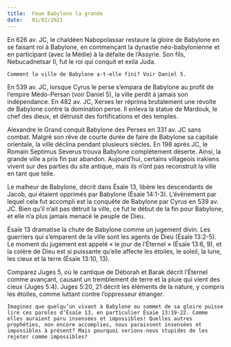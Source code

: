 ```yaml
---
title:  Feue Babylone la grande
date:   01/02/2021
---
```


En 626 av. JC, le chaldéen Nabopolassar restaure la gloire de Babylone en se faisant roi à Babylone, en commençant la dynastie néo-babylonienne et en participant (avec la Médie) à la défaite de l’Assyrie. Son fils, Nebucadnetsar II, fut le roi qui conquit et exila Juda.

`Comment la ville de Babylone a-t-elle fini? Voir Daniel 5.`

En 539 av. JC, lorsque Cyrus le perse s’empara de Babylone au profit de l’empire Médo-Persan (voir Daniel 5), la ville perdit à jamais son indépendance. En 482 av. JC, Xerxes Ier réprima brutalement une révolte de Babylone contre la domination perse. Il enleva la statue de Mardouk, le chef des dieux, et détruisit des fortifications et des temples.

Alexandre le Grand conquit Babylone des Perses en 331 av. JC sans combat. Malgré son rêve de courte durée de faire de Babylone sa capitale orientale, la ville déclina pendant plusieurs siècles. En 198 après JC, le Romain Septimus Severus trouva Babylone complètement déserte. Ainsi, la grande ville a pris fin par abandon. Aujourd’hui, certains villageois irakiens vivent sur des parties du site antique, mais ils n’ont pas reconstruit la ville en tant que telle.

Le malheur de Babylone, décrit dans Ésaïe 13, libère les descendants de Jacob, qui étaient opprimés par Babylone (Ésaïe 14:1-3). L’évènement par lequel cela fut accompli est la conquête de Babylone par Cyrus en 539 av. JC. Bien qu’il n’ait pas détruit la ville, ce fut le début de la fin pour Babylone, et elle n’a plus jamais menacé le peuple de Dieu.

Ésaïe 13 dramatise la chute de Babylone comme un jugement divin. Les guerriers qui s’emparent de la ville sont les agents de Dieu (Ésaïe 13:2-5). Le moment du jugement est appelé « le jour de l’Éternel » (Ésaïe 13:6, 9), et la colère de Dieu est si puissante qu’elle affecte les étoiles, le soleil, la lune, les cieux et la terre (Ésaïe 13:10, 13).

Comparez Juges 5, où le cantique de Déborah et Barak décrit l’Éternel comme avançant, causant un tremblement de terre et la pluie qui vient des cieux (Juges 5:4). Juges 5:20, 21 décrit les éléments de la nature, y compris les étoiles, comme luttant contre l’oppresseur étranger.

`Imaginez que quelqu’un vivant à Babylone au sommet de sa gloire puisse lire ces paroles d’Ésaïe 13, en particulier Ésaïe 13:19-22. Comme elles auraient paru insensées et impossibles! Quelles autres prophéties, non encore accomplies, nous paraissent insensées et impossibles à présent? Mais pourquoi serions-nous stupides de les rejeter comme impossibles?`